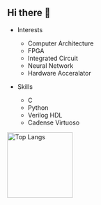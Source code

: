 ## Hi there 👋

- Interests
  - Computer Architecture
  - FPGA
  - Integrated Circuit
  - Neural Network 
  - Hardware Acceralator

- Skills
  - C
  - Python
  - Verilog HDL
  - Cadense Virtuoso

<img alt="Top Langs" height="150px" src="https://github-readme-stats.vercel.app/api/top-langs/?username=nk12U&layout=compact&count_private=true&show_icons=true&theme=tokyonight" />
